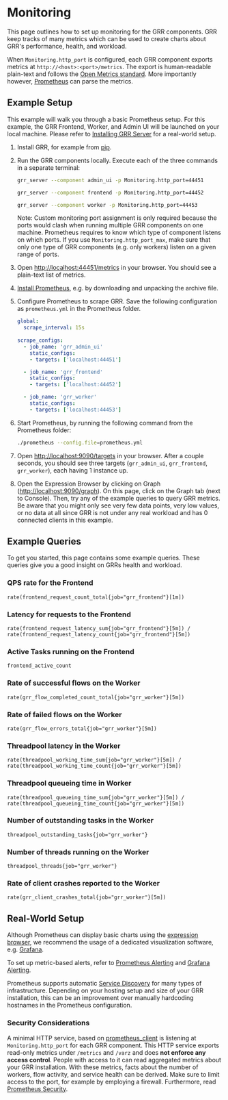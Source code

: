# Monitoring
This page outlines how to set up monitoring for the GRR components. GRR keep tracks of many metrics
which can be used to create charts about GRR's performance, health, and workload.

When `Monitoring.http_port` is configured, each GRR component exports metrics at 
`http://<host>:<port>/metrics`. The export is human-readable plain-text and follows the 
[Open Metrics standard](https://openmetrics.io/). More importantly however,
[Prometheus](https://prometheus.io) can parse the metrics.


## Example Setup
This example will walk you through a basic Prometheus setup. For this example, the GRR Frontend,
Worker, and Admin UI will be launched on your local machine. Please refer to
[Installing GRR Server](../installing-grr-server) for a real-world setup.

1. Install GRR, for example from [pip](../installing-grr-server/from-released-pip.html).

1. Run the GRR components locally. Execute each of the three commands in a separate terminal:

    ```bash
    grr_server --component admin_ui -p Monitoring.http_port=44451
    
    grr_server --component frontend -p Monitoring.http_port=44452
    
    grr_server --component worker -p Monitoring.http_port=44453
    ```
    
    Note: Custom monitoring port assignment is only required because the ports would clash when
    running multiple GRR components on one machine. Prometheus requires to know which type of
    component listens on which ports. If you use `Monitoring.http_port_max`, make sure that only one
    type of GRR components (e.g. only workers) listen on a given range of ports. 

1. Open [http://localhost:44451/metrics](http://localhost:44451/metrics) in your browser. You should
see a plain-text list of metrics.

1. [Install Prometheus](https://prometheus.io/docs/prometheus/latest/getting_started/), e.g. by
downloading and unpacking the archive file.

1. Configure Prometheus to scrape GRR. Save the following configuration as `prometheus.yml` in
the Prometheus folder.
    ```yaml
    global:
      scrape_interval: 15s
     
    scrape_configs:
      - job_name: 'grr_admin_ui'
        static_configs:
        - targets: ['localhost:44451']
    
      - job_name: 'grr_frontend'
        static_configs:
        - targets: ['localhost:44452']
    
      - job_name: 'grr_worker'
        static_configs:
        - targets: ['localhost:44453']
      ```

1. Start Prometheus, by running the following command from the Prometheus folder:
    ```bash
    ./prometheus --config.file=prometheus.yml
    ```

1. Open [http://localhost:9090/targets](http://localhost:9090/targets) in your browser. After a
couple seconds, you should see three targets (`grr_admin_ui`, `grr_frontend`, `grr_worker`), each
having 1 instance up.

1. Open the Expression Browser by clicking on Graph
([http://localhost:9090/graph](http://localhost:9090/graph)). On this page, click on the Graph tab
(next to Console). Then, try any of the example queries to query GRR metrics. Be aware that you
might only see very few data points, very low values, or no data at all since GRR is not under any
real workload and has 0 connected clients in this example.


## Example Queries
To get you started, this page contains some example queries. These queries give you a good insight
on GRRs health and workload.

### QPS rate for the Frontend
```
rate(frontend_request_count_total{job="grr_frontend"}[1m])
```

### Latency for requests to the Frontend
```
rate(frontend_request_latency_sum{job="grr_frontend"}[5m]) /
rate(frontend_request_latency_count{job="grr_frontend"}[5m])
```

### Active Tasks running on the Frontend
```
frontend_active_count
```

### Rate of successful flows on the Worker
```
rate(grr_flow_completed_count_total{job="grr_worker"}[5m])
```

### Rate of failed flows on the Worker
```
rate(grr_flow_errors_total{job="grr_worker"}[5m])
```

### Threadpool latency in the Worker
```
rate(threadpool_working_time_sum{job="grr_worker"}[5m]) /
rate(threadpool_working_time_count{job="grr_worker"}[5m])
```

### Threadpool queueing time in Worker
```
rate(threadpool_queueing_time_sum{job="grr_worker"}[5m]) /
rate(threadpool_queueing_time_count{job="grr_worker"}[5m])
```

### Number of outstanding tasks in the Worker
```
threadpool_outstanding_tasks{job="grr_worker"}
```

### Number of threads running on the Worker
```
threadpool_threads{job="grr_worker"}
```

### Rate of client crashes reported to the Worker
```	
rate(grr_client_crashes_total{job="grr_worker"}[5m])
```


## Real-World Setup
Although Prometheus can display basic charts using the
[expression browser](https://prometheus.io/docs/visualization/browser/), we recommend the usage of
a dedicated visualization software, e.g.
[Grafana](https://prometheus.io/docs/visualization/grafana/). 

To set up metric-based alerts, refer to
[Prometheus Alerting](https://prometheus.io/docs/alerting/overview/) and
[Grafana Alerting](http://docs.grafana.org/alerting/rules/).

Prometheus supports automatic
[Service Discovery](https://prometheus.io/docs/prometheus/latest/configuration/configuration/) for
many types of infrastructure. Depending on your hosting setup and size of your GRR installation,
this can be an improvement over manually hardcoding hostnames in the Prometheus configuration.

### Security Considerations
A minimal HTTP service, based on [prometheus_client](https://github.com/prometheus/client_python/)
is listening at `Monitoring.http_port` for each GRR component. This HTTP service exports read-only
metrics under `/metrics` and `/varz` and does **not enforce any access control**. People with
access to it can read aggregated metrics about your GRR installation. With these metrics, facts
about the number of workers, flow activity, and service health can be derived. Make sure to limit
access to the port, for example by employing a firewall. Furthermore, read
[Prometheus Security](https://prometheus.io/docs/operating/security/).